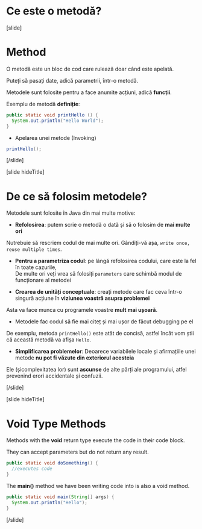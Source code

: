 # Ce este o metodă?

[slide]
# Method

O metodă este un bloc de cod care rulează doar când este apelată.

Puteți să pasați date, adică parametrii, într-o metodă.

Metodele sunt folosite pentru a face anumite acțiuni, adică **funcții**.

Exemplu de metodă **definiție**:

```Java
public static void printHello () {
  System.out.println("Hello World");
}
```

* Apelarea unei metode \(Invoking\)

```Java
printHello();
```
[/slide]

[slide hideTitle]
# De ce să folosim metodele?

Metodele sunt folosite în Java din mai multe motive:

- **Refolosirea**: putem scrie o metodă o dată și să o folosim de **mai multe ori**

Nutrebuie să rescriem codul de mai multe ori. Gândiți-vă așa, `write once, reuse multiple times`.

- **Pentru a parametriza codul**: pe lângă refolosirea codului, care este la fel în toate cazurile,  
De multe ori veți vrea să folosiți `parameters` care schimbă modul de funcționare al metodei

- **Crearea de unități conceptuale**:  creați metode care fac ceva într-o singură acțiune în **viziunea voastră asupra problemei**

Asta va face munca cu programele voastre **mult mai ușoară**.

- Metodele fac codul să fie mai citeț și mai ușor de făcut debugging pe el

De exemplu, metoda `printHello()` este atât de concisă, astfel încât vom știi că această metodă va afișa `Hello`.

- **Simplificarea problemelor**: Deoarece variabilele locale și afirmațiile unei metode **nu pot fi văzute din exteriorul acesteia**

Ele \(șicomplexitatea lor\) sunt **ascunse** de alte părți ale programului, atfel prevenind erori accidentale și confuzii.

[/slide]

[slide hideTitle]
# Void Type Methods

Methods with the **void** return type execute the code in their code block. 

They can accept parameters but do not return any result. 

```java
public static void doSomething() {
  //executes code
}
```

The **main()** method we have been writing code into is also a void method.

```java
public static void main(String[] args) {
  System.out.println("Hello");
}
```
[/slide]
